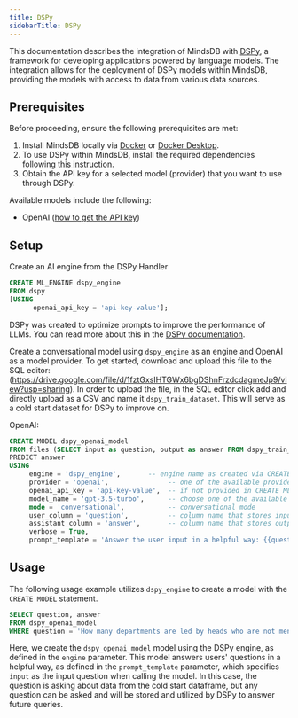 ```yaml
---
title: DSPy
sidebarTitle: DSPy
---
```


This documentation describes the integration of MindsDB with [DSPy](https://dspy-docs.vercel.app/docs/intro), a framework for developing applications powered by language models. The integration allows for the deployment of DSPy models within MindsDB, providing the models with access to data from various data sources.

## Prerequisites

Before proceeding, ensure the following prerequisites are met:

1. Install MindsDB locally via [Docker](https://docs.mindsdb.com/setup/self-hosted/docker) or [Docker Desktop](https://docs.mindsdb.com/setup/self-hosted/docker-desktop).
2. To use DSPy within MindsDB, install the required dependencies following [this instruction](https://docs.mindsdb.com/setup/self-hosted/docker#install-dependencies).
3. Obtain the API key for a selected model (provider) that you want to use through DSPy.

<Info>

Available models include the following:

- OpenAI ([how to get the API key](https://help.openai.com/en/articles/4936850-where-do-i-find-my-openai-api-key))

</Info>

## Setup

Create an AI engine from the DSPy Handler

```sql
CREATE ML_ENGINE dspy_engine
FROM dspy
[USING
      openai_api_key = 'api-key-value'];
```

<Tip>

DSPy was created to optimize prompts to improve the performance of LLMs. You can read more about this in the [DSPy documentation](https://dspy-docs.vercel.app/docs/deep-dive/language_model_clients/remote_models/OpenAI).
</Tip>


Create a conversational model using `dspy_engine` as an engine and OpenAI as a model provider.  To get started, download and upload this file to the SQL editor: (https://drive.google.com/file/d/1fztGxsIHTGWx6bgDShnFrzdcdagmeJp9/view?usp=sharing).  In order to upload the file, in the SQL editor click add and directly upload as a CSV and name it `dspy_train_dataset`.  This will serve as a cold start dataset for DSPy to improve on.


<Tip>
OpenAI:

```sql
CREATE MODEL dspy_openai_model
FROM files (SELECT input as question, output as answer FROM dspy_train_dataset)
PREDICT answer
USING
     engine = 'dspy_engine',       -- engine name as created via CREATE ML_ENGINE
     provider = 'openai',               -- one of the available providers
     openai_api_key = 'api-key-value',  -- if not provided in CREATE ML_ENGINE
     model_name = 'gpt-3.5-turbo',      -- choose one of the available OpenAI models
     mode = 'conversational',           -- conversational mode
     user_column = 'question',          -- column name that stores input from the user
     assistant_column = 'answer',       -- column name that stores output of the model (see PREDICT column)
     verbose = True,
     prompt_template = 'Answer the user input in a helpful way: {{question}}';
```
<Tip>

## Usage

The following usage example utilizes `dspy_engine` to create a model with the `CREATE MODEL` statement.

```sql
SELECT question, answer
FROM dspy_openai_model
WHERE question = 'How many departments are led by heads who are not mentioned?';
```

Here, we create the `dspy_openai_model` model using the DSPy engine, as defined in the `engine` parameter. This model answers users' questions in a helpful way, as defined in the `prompt_template` parameter, which specifies `input` as the input question when calling the model.  In this case, the question is asking about data from the cold start dataframe, but any question can be asked and will be stored and utilized by DSPy to answer future queries.
